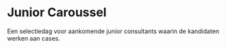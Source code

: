 # Junior Caroussel
Een selectiedag voor aankomende junior consultants waarin de kandidaten werken aan cases.